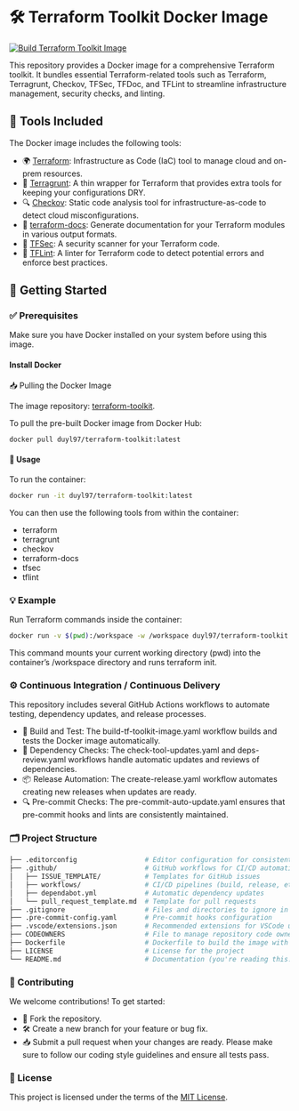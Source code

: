 # 🛠️ Terraform Toolkit Docker Image

[![Build Terraform Toolkit Image](https://github.com/duyluan97/terraform-toolkit-docker/actions/workflows/build-tf-toolkit-image.yaml/badge.svg?branch=main)](https://github.com/duyluan97/terraform-toolkit-docker/actions/workflows/build-tf-toolkit-image.yaml)

This repository provides a Docker image for a comprehensive Terraform toolkit. It bundles essential Terraform-related tools such as Terraform, Terragrunt, Checkov, TFSec, TFDoc, and TFLint to streamline infrastructure management, security checks, and linting.

## 🧰 Tools Included
The Docker image includes the following tools:

- 🌍 [Terraform](https://www.terraform.io/): Infrastructure as Code (IaC) tool to manage cloud and on-prem resources.
- 🚜 [Terragrunt](https://terragrunt.gruntwork.io/): A thin wrapper for Terraform that provides extra tools for keeping your configurations DRY.
- 🔍 [Checkov](https://www.checkov.io/): Static code analysis tool for infrastructure-as-code to detect cloud misconfigurations.
- 📄 [terraform-docs](https://terraform-docs.io/): Generate documentation for your Terraform modules in various output formats.
- 🔐 [TFSec](https://github.com/aquasecurity/tfsec): A security scanner for your Terraform code.
- 🔧 [TFLint](https://github.com/terraform-linters/tflint): A linter for Terraform code to detect potential errors and enforce best practices.

## 🚀 Getting Started

### ✅ Prerequisites
Make sure you have Docker installed on your system before using this image.

#### Install Docker
📥 Pulling the Docker Image

The image repository: [terraform-toolkit](https://hub.docker.com/repository/docker/duyl97/terraform-toolkit/general).

To pull the pre-built Docker image from Docker Hub:

```bash
docker pull duyl97/terraform-toolkit:latest
```

#### 🏃 Usage
To run the container:

```bash
docker run -it duyl97/terraform-toolkit:latest
```

You can then use the following tools from within the container:

- terraform
- terragrunt
- checkov
- terraform-docs
- tfsec
- tflint

### 💡 Example
Run Terraform commands inside the container:

```bash
docker run -v $(pwd):/workspace -w /workspace duyl97/terraform-toolkit:latest terraform init
```

This command mounts your current working directory (pwd) into the container’s /workspace directory and runs terraform init.

### ⚙️ Continuous Integration / Continuous Delivery
This repository includes several GitHub Actions workflows to automate testing, dependency updates, and release processes.

- 🔨 Build and Test: The build-tf-toolkit-image.yaml workflow builds and tests the Docker image automatically.
- 🔄 Dependency Checks: The check-tool-updates.yaml and deps-review.yaml workflows handle automatic updates and reviews of dependencies.
- 📦 Release Automation: The create-release.yaml workflow automates creating new releases when updates are ready.
- 🔍 Pre-commit Checks: The pre-commit-auto-update.yaml ensures that pre-commit hooks and lints are consistently maintained.

### 🗂️ Project Structure
```bash
├── .editorconfig                 # Editor configuration for consistent coding styles
├── .github/                      # GitHub workflows for CI/CD automation
│   ├── ISSUE_TEMPLATE/           # Templates for GitHub issues
│   ├── workflows/                # CI/CD pipelines (build, release, etc.)
│   ├── dependabot.yml            # Automatic dependency updates
│   └── pull_request_template.md  # Template for pull requests
├── .gitignore                    # Files and directories to ignore in Git
├── .pre-commit-config.yaml       # Pre-commit hooks configuration
├── .vscode/extensions.json       # Recommended extensions for VSCode users
├── CODEOWNERS                    # File to manage repository code owners
├── Dockerfile                    # Dockerfile to build the image with the tools
├── LICENSE                       # License for the project
└── README.md                     # Documentation (you're reading this!)
```

### 🤝 Contributing
We welcome contributions! To get started:

- 🍴 Fork the repository.
- 🛠️ Create a new branch for your feature or bug fix.
- 📥 Submit a pull request when your changes are ready.
Please make sure to follow our coding style guidelines and ensure all tests pass.

### 📄 License
This project is licensed under the terms of the [MIT License](./LICENSE).
